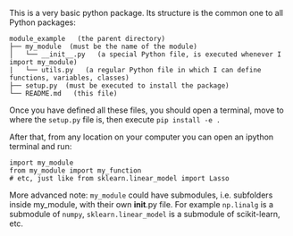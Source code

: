 This is a very basic python package.
Its structure is the common one to all Python packages:
```
module_example   (the parent directory)
├── my_module  (must be the name of the module)
│   └── __init__.py   (a special Python file, is executed whenever I import my_module)
|   └── utils.py   (a regular Python file in which I can define functions, variables, classes)
├── setup.py  (must be executed to install the package)
└── README.md   (this file)
```

Once you have defined all these files, you should open a terminal, move to where the `setup.py` file is, then execute
`pip install -e .`

After that, from any location on your computer you can open an ipython terminal and run:
```
import my_module
from my_module import my_function
# etc, just like from sklearn.linear_model import Lasso
```


More advanced note: `my_module` could have submodules, i.e. subfolders inside my_module, with their own __init__.py file. For example `np.linalg` is a submodule of `numpy`, `sklearn.linear_model` is a submodule of scikit-learn, etc.